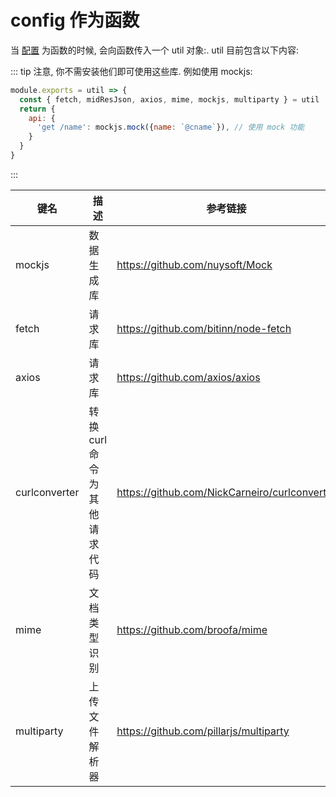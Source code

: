 # config 作为函数
当 [配置](./配置文件.md#js) 为函数的时候, 会向函数传入一个 util 对象:.
util 目前包含以下内容:

::: tip
注意, 你不需安装他们即可使用这些库. 例如使用 mockjs:

``` js
module.exports = util => {
  const { fetch, midResJson, axios, mime, mockjs, multiparty } = util
  return {
    api: {
      'get /name': mockjs.mock({name: `@cname`}), // 使用 mock 功能
    }
  }
}
```
:::


| 键名          | 描述                         | 参考链接                                      |
| ------------- | ---------------------------- | --------------------------------------------- |
| mockjs        | 数据生成库                   | https://github.com/nuysoft/Mock               |
| fetch         | 请求库                       | https://github.com/bitinn/node-fetch          |
| axios         | 请求库                       | https://github.com/axios/axios                |
| curlconverter | 转换 curl 命令为其他请求代码 | https://github.com/NickCarneiro/curlconverter |
| mime          | 文档类型识别                 | https://github.com/broofa/mime                |
| multiparty    | 上传文件解析器               | https://github.com/pillarjs/multiparty        |
